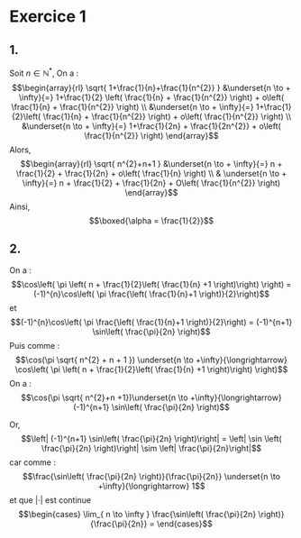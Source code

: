 # Exercice 1
## 1. 
Soit $n \in \mathbb{N}^{*}$, 
On a : 
$$\begin{array}{rl}
\sqrt{ 1+\frac{1}{n}+\frac{1}{n^{2}} } &\underset{n \to + \infty}{=} 1+\frac{1}{2} \left( \frac{1}{n} + \frac{1}{n^{2}} \right) + o\left( \frac{1}{n} + \frac{1}{n^{2}} \right) \\
&\underset{n \to + \infty}{=} 1+\frac{1}{2}\left( \frac{1}{n} + \frac{1}{n^{2}} \right) + o\left( \frac{1}{n^{2}} \right) \\
&\underset{n \to + \infty}{=} 1+\frac{1}{2n} + \frac{1}{2n^{2}} + o\left( \frac{1}{n^{2}} \right)
\end{array}$$
Alors, 
$$\begin{array}{rl}
\sqrt{ n^{2}+n+1 } &\underset{n \to + \infty}{=} n + \frac{1}{2} + \frac{1}{2n} + o\left( \frac{1}{n} \right) \\
& \underset{n \to + \infty}{=} n + \frac{1}{2} + \frac{1}{2n} + O\left( \frac{1}{n^{2}} \right)
\end{array}$$
Ainsi,
$$\boxed{\alpha = \frac{1}{2}}$$

## 2.
On a :
$$\cos\left( \pi \left( n + \frac{1}{2}\left( \frac{1}{n} +1 \right)\right) \right) = (-1)^{n}\cos\left( \pi \frac{\left( \frac{1}{n}+1 \right)}{2}\right)$$
et
$$(-1)^{n}\cos\left( \pi \frac{\left( \frac{1}{n}+1 \right)}{2}\right) = (-1)^{n+1} \sin\left( \frac{\pi}{2n} \right)$$
Puis comme : 
$$\cos(\pi \sqrt{ n^{2} + n + 1 }) \underset{n \to +\infty}{\longrightarrow}  \cos\left( \pi \left( n + \frac{1}{2}\left( \frac{1}{n} +1 \right)\right) \right)$$
On a : 
$$\cos(\pi \sqrt{ n^{2}+n +1})\underset{n \to +\infty}{\longrightarrow}  (-1)^{n+1} \sin\left( \frac{\pi}{2n} \right)$$

 Or, 
 $$\left| (-1)^{n+1} \sin\left( \frac{\pi}{2n} \right)\right| = \left|  \sin \left( \frac{\pi}{2n} \right)\right| \sim \left|  \frac{\pi}{2n}\right|$$
 car comme :
$$\frac{\sin\left( \frac{\pi}{2n} \right)}{\frac{\pi}{2n}} \underset{n \to +\infty}{\longrightarrow} 1$$
et que $\left| \cdot\right|$ est continue
$$\begin{cases}
\lim_{ n \to \infty } \frac{\sin\left( \frac{\pi}{2n} \right)}{\frac{\pi}{2n}} = 
\end{cases}$$